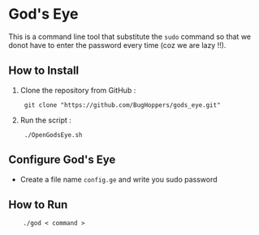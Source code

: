 #   God's Eye

This is a command line tool that substitute the ` sudo ` command so that we donot have to enter the password every time (coz we are lazy !!).


##  How to Install

1. Clone the repository from GitHub :  

        git clone "https://github.com/BugHoppers/gods_eye.git"  


2. Run the script :  

        ./OpenGodsEye.sh  


##  Configure God's Eye

- Create a file name ` config.ge ` and write you sudo password  



##  How to Run

        ./god < command >

